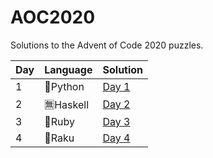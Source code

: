 # AOC2020
Solutions to the Advent of Code 2020 puzzles.

| Day | Language | Solution |
| --- | -------- | -------- |
|  1  | :snake:Python| [Day 1](Day1)|
|  2  | :u7121:Haskell| [Day 2](Day2)|
|  3  | :gem:Ruby|[Day 3](Day3)|
|  4  | :cherry_blossom:Raku|[Day 4](Day4)|
